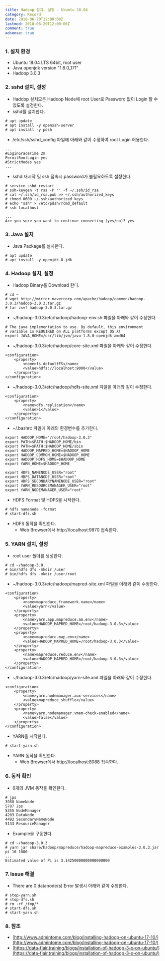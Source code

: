 ```yaml
---
title: Hadoop 설치, 설정 - Ubuntu 18.04
category: Record
date: 2018-06-20T12:00:00Z
lastmod: 2018-06-20T12:00:00Z
comment: true
adsense: true
---
```


### 1. 설치 환경

* Ubuntu 18.04 LTS 64bit, root user
* Java openjdk version "1.8.0_171"
* Hadoop 3.0.3

### 2. sshd 설치, 설정

* Haddop 설치모든 Hadoop Node에 root User로 Password 없이 Login 할 수 있도록 설정한다.
* sshd를 설치한다.

~~~
# apt update
# apt install -y openssh-server
# apt install -y pdsh
~~~

* /etc/ssh/sshd_config 파일에 아래와 같이 수정하여 root Login 허용한다.

~~~
...
#LoginGraceTime 2m
PermitRootLogin yes
#StrictModes yes
...
~~~

* sshd 재시작 및 ssh 접속시 password가 불필요하도록 설정한다.

~~~
# service sshd restart
# ssh-keygen -t rsa -P '' -f ~/.ssh/id_rsa
# cat ~/.ssh/id_rsa.pub >> ~/.ssh/authorized_keys
# chmod 0600 ~/.ssh/authorized_keys
# echo "ssh" > /etc/pdsh/rcmd_default
# ssh localhost

...
Are you sure you want to continue connecting (yes/no)? yes
~~~

### 3. Java 설치 

* Java Package를 설치한다.

~~~
# apt update
# apt install -y openjdk-8-jdk
~~~

### 4. Hadoop 설치, 설정

* Hadoop Binary를 Download 한다.

~~~
# cd ~
# wget http://mirror.navercorp.com/apache/hadoop/common/hadoop-3.0.3/hadoop-3.0.3.tar.gz
# tar zxvf hadoop-3.0.3.tar.gz
~~~

* ~/hadoop-3.0.3/etc/hadoop/hadoop-env.sh 파일을 아래와 같이 수정한다.

~~~
# The java implementation to use. By default, this environment
# variable is REQUIRED on ALL platforms except OS X!
export JAVA_HOME=/usr/lib/jvm/java-1.8.0-openjdk-amd64
~~~

* ~/hadoop-3.0.3/etc/hadoop/core-site.xml 파일을 아래와 같이 수정한다.

~~~
<configuration>
	<property>
        <name>fs.defaultFS</name>
        <value>hdfs://localhost:9000</value>
    </property>
</configuration>
~~~

* ~/hadoop-3.0.3/etc/hadoop/hdfs-site.xml 파일을 아래와 같이 수정한다.

~~~
<configuration>
	<property>
        <name>dfs.replication</name>
        <value>1</value>
    </property>
</configuration>
~~~

* ~/.bashrc 파일에 아래의 환경변수를 추가한다.

~~~
export HADOOP_HOME="/root/hadoop-3.0.3"
export PATH=$PATH:$HADOOP_HOME/bin
export PATH=$PATH:$HADOOP_HOME/sbin
export HADOOP_MAPRED_HOME=$HADOOP_HOME
export HADOOP_COMMON_HOME=$HADOOP_HOME
export HADOOP_HDFS_HOME=$HADOOP_HOME
export YARN_HOME=$HADOOP_HOME

export HDFS_NAMENODE_USER="root"
export HDFS_DATANODE_USER="root"
export HDFS_SECONDARYNAMENODE_USER="root"
export YARN_RESOURCEMANAGER_USER="root"
export YARN_NODEMANAGER_USER="root"
~~~

* HDFS Format 및 HDFS을 시작한다.

~~~
# hdfs namenode -format
# start-dfs.sh
~~~

* HDFS 동작을 확인한다.
  * Web Browser에서 http://localhost:9870 접속한다.

### 5. YARN 설치, 설정

* root user 폴더를 생성한다.

~~~
# cd ~/hadoop-3.0.
# bin/hdfs dfs -mkdir /user
# bin/hdfs dfs -mkdir /user/root
~~~

* ~/hadoop-3.0.3/etc/hadoop/mapred-site.xml 파일을 아래와 같이 수정한다.

~~~
<configuration>
	<property>
		<name>mapreduce.framework.name</name>
		<value>yarn</value>
	</property>
	<property>
		<name>yarn.app.mapreduce.am.env</name>
		<value>HADOOP_MAPRED_HOME=/root/hadoop-3.0.3</value>
	</property>
	<property>
		<name>mapreduce.map.env</name>
		<value>HADOOP_MAPRED_HOME=/root/hadoop-3.0.3</value>
	</property>
	<property>
		<name>mapreduce.reduce.env</name>
		<value>HADOOP_MAPRED_HOME=/root/hadoop-3.0.3</value>
	</property>
</configuration>
~~~

* ~/hadoop-3.0.3/etc/hadoop/yarn-site.xml 파일을 아래와 같이 수정한다.

~~~
<configuration>
	<property>
		<name>yarn.nodemanager.aux-services</name>
		<value>mapreduce_shuffle</value>
	</property>
	<property>
		<name>yarn.nodemanager.vmem-check-enabled</name>
		<value>false</value>
	</property>
</configuration>
~~~

* YARN을 시작한다. 

~~~
# start-yarn.sh
~~~

* YARN 동작을 확인한다. 
  * Web Browser에서 http://localhost:8088 접속한다.

### 6. 동작 확인

* 6개의 JVM 동작을 확인한다.

~~~
# jps
3988 NameNode
5707 Jps
5355 NodeManager
4203 DataNode
4492 SecondaryNameNode
5133 ResourceManager
~~~

* Example을 구동한다.

~~~
# cd ~/hadoop-3.0.3
# yarn jar share/hadoop/mapreduce/hadoop-mapreduce-examples-3.0.3.jar pi 16 1000
...
Estimated value of Pi is 3.14250000000000000000
~~~

### 7. Issue 해결

* There are 0 datanode(s) Error 발생시 아래와 같이 수행한다.

~~~
# stop-yarn.sh
# stop-dfs.sh
# rm -rf /tmp/*
# start-dfs.sh
# start-yarn.sh
~~~

### 8. 참조

* [http://www.admintome.com/blog/installing-hadoop-on-ubuntu-17-10/](http://www.admintome.com/blog/installing-hadoop-on-ubuntu-17-10/)
* [https://data-flair.training/blogs/installation-of-hadoop-3-x-on-ubuntu/](https://data-flair.training/blogs/installation-of-hadoop-3-x-on-ubuntu/)
